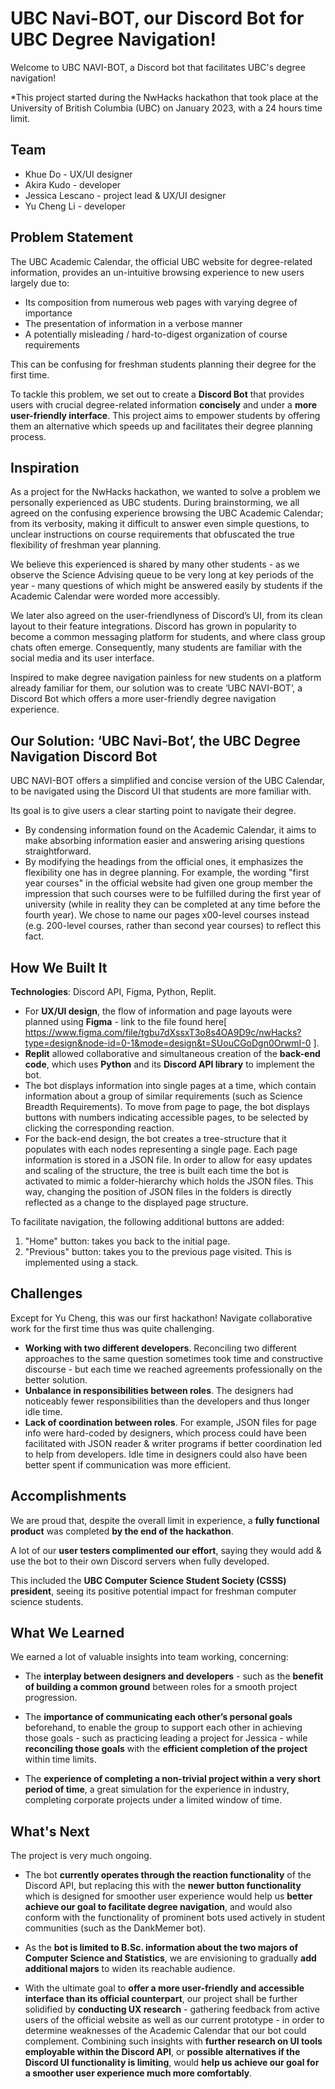 # UBC Navi-BOT, our Discord Bot for UBC Degree Navigation!
Welcome to UBC NAVI-BOT, a Discord bot that facilitates UBC's degree navigation!

*This project started during the NwHacks hackathon that took place at the University of British Columbia (UBC) on January 2023, with a 24 hours time limit.

## Team
- Khue Do - UX/UI designer
- Akira Kudo - developer
- Jessica Lescano - project lead & UX/UI designer
- Yu Cheng Li - developer

## Problem Statement
The UBC Academic Calendar, the official UBC website for degree-related information, provides an un-intuitive browsing experience to new users largely due to:
* Its composition from numerous web pages with varying degree of importance
* The presentation of information in a verbose manner
* A potentially misleading / hard-to-digest organization of course requirements

This can be confusing for freshman students planning their degree for the first time.

To tackle this problem, we set out to create a **Discord Bot** that provides users with crucial degree-related information **concisely** and under a **more user-friendly interface**. This project aims to empower students by offering them an alternative which speeds up and facilitates their degree planning process. 

## Inspiration
As a project for the NwHacks hackathon, we wanted to solve a problem we personally experienced as UBC students. During brainstorming, we all agreed on the confusing experience browsing the UBC Academic Calendar; from its verbosity, making it difficult to answer even simple questions, to unclear instructions on course requirements that obfuscated the true flexibility of freshman year planning. 

We believe this experienced is shared by many other students - as we observe the Science Advising queue to be very long at key periods of the year - many questions of which might be answered easily by students if the Academic Calendar were worded more accessibly.

We later also agreed on the user-friendlyness of Discord’s UI, from its clean layout to their feature integrations. Discord has grown in popularity to become a common messaging platform for students, and where class group chats often emerge. Consequently, many students are familiar with the social media and its user interface.

Inspired to make degree navigation painless for new students on a platform already familiar for them, our solution was to create ‘UBC NAVI-BOT’, a Discord Bot which offers a more user-friendly degree navigation experience. 

## Our Solution: ‘UBC Navi-Bot’, the UBC Degree Navigation Discord Bot
UBC NAVI-BOT offers a simplified and concise version of the UBC Calendar, to be navigated using the Discord UI that students are more familiar with. 

Its goal is to give users a clear starting point to navigate their degree. 
* By condensing information found on the Academic Calendar, it aims to make absorbing information easier and answering arising questions straightforward.
* By modifying the headings from the official ones, it emphasizes the flexibility one has in degree planning.
For example, the wording "first year courses" in the official website had given one group member the impression that such courses were to be fulfilled during the first year of university (while in reality they can be completed at any time before the fourth year). We chose to name our pages x00-level courses instead (e.g. 200-level courses, rather than second year courses) to reflect this fact.

## How We Built It
**Technologies**: Discord API, Figma, Python, Replit.
* For **UX/UI design**, the flow of information and page layouts were planned using **Figma** - link to the file found here[
https://www.figma.com/file/tgbu7dXssxT3o8s4OA9D9c/nwHacks?type=design&node-id=0-1&mode=design&t=SUouCGoDgn0OrwmI-0 ].
* **Replit** allowed collaborative and simultaneous creation of the **back-end code**, which uses **Python** and its **Discord API library** to implement the bot. 
* The bot displays information into single pages at a time, which contain information about a group of similar requirements (such as Science Breadth Requirements). To move from page to page, the bot displays buttons with numbers indicating accessible pages, to be selected by clicking the corresponding reaction.
* For the back-end design, the bot creates a tree-structure that it populates with each nodes representing a single page. Each page information is stored in a JSON file. In order to allow for easy updates and scaling of the structure, the tree is built each time the bot is activated to mimic a folder-hierarchy which holds the JSON files. This way, changing the position of JSON files in the folders is directly reflected as a change to the displayed page structure.

To facilitate navigation, the following additional buttons are added:
1) "Home" button: takes you back to the initial page.
2) "Previous" button: takes you to the previous page visited. This is implemented using a stack.

## Challenges
Except for Yu Cheng, this was our first hackathon! Navigate collaborative work for the first time thus was quite challenging. 

* **Working with two different developers**. Reconciling two different approaches to the same question sometimes took time and constructive discourse - but each time we reached agreements professionally on the better solution. 
* **Unbalance in responsibilities between roles**. The designers had noticeably fewer responsibilities than the developers and thus longer idle time.
* **Lack of coordination between roles**. 
For example, JSON files for page info were hard-coded by designers, which process could have been facilitated with JSON reader & writer programs if better coordination led to help from developers.
Idle time in designers could also have been better spent if communication was more efficient. 

## Accomplishments
We are proud that, despite the overall limit in experience, a **fully functional product** was completed **by the end of the hackathon**.

A lot of our **user testers complimented our effort**, saying they would add & use the bot to their own Discord servers when fully developed. 

This included the **UBC Computer Science Student Society (CSSS) president**, seeing its positive potential impact for freshman computer science students. 

## What We Learned
We earned a lot of valuable insights into team working, concerning: 
* The **interplay between designers and developers** - such as the **benefit of building a common ground** between roles for a smooth project progression. 

* The **importance of communicating each other’s personal goals** beforehand, to enable the group to support each other in achieving those goals - such as practicing leading a project for Jessica - while **reconciling those goals** with the **efficient completion of the project** within time limits. 

* The **experience of completing a non-trivial project within a very short period of time**, a great simulation for the experience in industry, completing corporate projects under a limited window of time. 


## What's Next
The project is very much ongoing. 

* The bot **currently operates through the reaction functionality** of the Discord API, but replacing this with the **newer button functionality** which is designed for smoother user experience would help us **better achieve our goal to facilitate degree navigation**, and would also conform with the functionality of prominent bots used actively in student communities (such as the DankMemer bot). 

* As the **bot is limited to B.Sc. information about the two majors of Computer Science and Statistics**, we are envisioning to gradually **add additional majors** to widen its reachable audience.

* With the ultimate goal to **offer a more user-friendly and accessible interface than its official counterpart**, our project shall be further solidified by **conducting UX research** - gathering feedback from active users of the official website as well as our current prototype - in order to determine weaknesses of the Academic Calendar that our bot could complement. Combining such insights with **further research on UI tools employable within the Discord API**, or **possible alternatives if the Discord UI functionality is limiting**, would **help us achieve our goal for a smoother user experience much more comfortably**.

